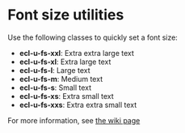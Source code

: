 # Font size utilities

Use the following classes to quickly set a font size:

* **ecl-u-fs-xxl**: Extra extra large text
* **ecl-u-fs-xl**: Extra large text
* **ecl-u-fs-l**: Large text
* **ecl-u-fs-m**: Medium text
* **ecl-u-fs-s**: Small text
* **ecl-u-fs-xs**: Extra small text
* **ecl-u-fs-xxs**: Extra extra small text

For more information, see
[the wiki page](https://webgate.ec.europa.eu/CITnet/confluence/pages/viewpage.action?pageId=650250290#Typography..-Font)
